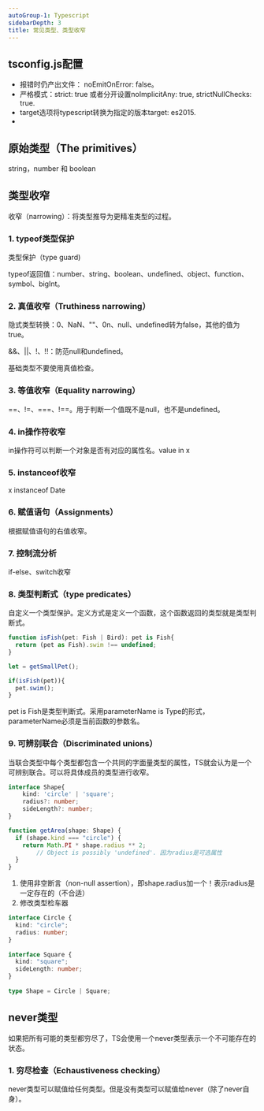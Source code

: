 ```yaml
---
autoGroup-1: Typescript
sidebarDepth: 3
title: 常见类型、类型收窄
---
```


## tsconfig.js配置
- 报错时仍产出文件： noEmitOnError: false。
- 严格模式：strict: true 或者分开设置noImplicitAny: true, strictNullChecks: true.
- target选项将typescript转换为指定的版本target: es2015.
- 
  
## 原始类型（The primitives）
string，number 和 boolean

## 类型收窄
收窄（narrowing）：将类型推导为更精准类型的过程。

### 1. typeof类型保护
类型保护（type guard)

typeof返回值：number、string、boolean、undefined、object、function、symbol、bigInt。

### 2. 真值收窄（Truthiness narrowing）
隐式类型转换：0、NaN、""、0n、null、undefined转为false，其他的值为true。

&&、||、!、!!：防范null和undefined。

基础类型不要使用真值检查。

### 3. 等值收窄（Equality narrowing）
==、!=、===、!==。用于判断一个值既不是null，也不是undefined。

### 4. in操作符收窄
in操作符可以判断一个对象是否有对应的属性名。value in x

### 5. instanceof收窄
x instanceof Date

### 6. 赋值语句（Assignments）
根据赋值语句的右值收窄。

### 7. 控制流分析
if-else、switch收窄

### 8. 类型判断式（type predicates）
自定义一个类型保护。定义方式是定义一个函数，这个函数返回的类型就是类型判断式。
```typescript
function isFish(pet: Fish | Bird): pet is Fish{
  return (pet as Fish).swim !== undefined;
}

let = getSmallPet();

if(isFish(pet)){
  pet.swim();
}
```
pet is Fish是类型判断式。采用parameterName is Type的形式，parameterName必须是当前函数的参数名。

### 9. 可辨别联合（Discriminated unions）
当联合类型中每个类型都包含一个共同的字面量类型的属性，TS就会认为是一个可辨别联合。可以将具体成员的类型进行收窄。
```typescript
interface Shape{
    kind: 'circle' | 'square';
    radius?: number;
    sideLength?: number;
}

function getArea(shape: Shape) {
  if (shape.kind === "circle") {
    return Math.PI * shape.radius ** 2;
		// Object is possibly 'undefined'. 因为radius是可选属性
  }
}
```
1. 使用非空断言（non-null assertion），即shape.radius加一个！表示radius是一定存在的（不合适）
2. 修改类型检车器
```typescript
interface Circle {
  kind: "circle";
  radius: number;
}
 
interface Square {
  kind: "square";
  sideLength: number;
}
 
type Shape = Circle | Square;
```

## never类型
如果把所有可能的类型都穷尽了，TS会使用一个never类型表示一个不可能存在的状态。

### 1. 穷尽检查（Echaustiveness checking）
never类型可以赋值给任何类型。但是没有类型可以赋值给never（除了never自身）。


